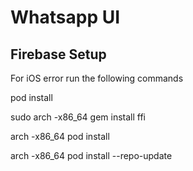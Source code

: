 # Whatsapp UI

## Firebase Setup

For iOS error run the following commands

pod install

sudo arch -x86_64 gem install ffi

arch -x86_64 pod install

arch -x86_64 pod install --repo-update
